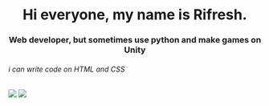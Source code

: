 

<h1 align="center"> Hi everyone, my name is Rifresh. </h1>
<h3 align="center">Web developer, but sometimes use python and make games on Unity</h3>
<h6> i can write code on HTML  and CSS  </h6> 
 <img src = "https://img.shields.io/badge/html5-%23E34F26.svg?style=for-the-badge&logo=html5&logoColor=white" </img>
 <img src = "https://img.shields.io/badge/css3-%231572B6.svg?style=for-the-badge&logo=css3&logoColor=white"</img>
